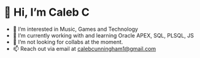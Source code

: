 # 👋 Hi, I’m Caleb C
- 👀 I’m interested in Music, Games and Technology
- 🌱 I’m currently working with and learning Oracle APEX, SQL, PLSQL, JS
- 💞️ I’m not looking for collabs at the moment.
- 📫 Reach out via email at calebcunningham1@gmail.com

<!---
calcun/calcun is a ✨ special ✨ repository because its `README.md` (this file) appears on your GitHub profile.
You can click the Preview link to take a look at your changes.
--->
